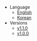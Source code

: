 - Language
  - [English](javascript:goToEnglish())
  - [Korean](javascript:goToKorean())
- Versions
  - [v1.1.0](javascript:goToSelectedVersion('V1.1.0'))
  - [v1.0.0](javascript:goToSelectedVersion('V1.0.0'))

